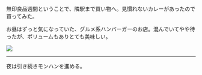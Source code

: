 無印良品週間ということで、隣駅まで買い物へ。見慣れないカレーがあったので買ってみた。

お昼はずっと気になっていた、グルメ系ハンバーガーのお店。混んでいてやや待ったが、ボリュームもありとても美味しい。

![](https://photos.old.apkas.net/medium/202503/20250323-D1000037.webp)

---

夜は引き続きモンハンを進める。
